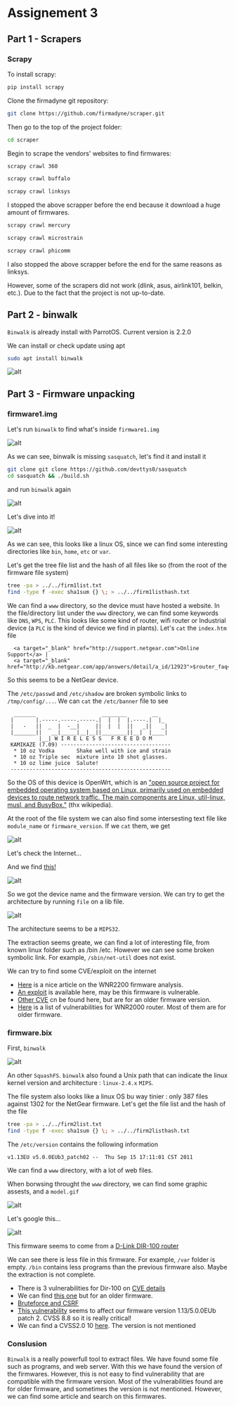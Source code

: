 # Assignement 3

## Part 1 - Scrapers
### Scrapy

To install scrapy:
```bash
pip install scrapy
```
Clone the firmadyne git repository:
```bash
git clone https://github.com/firmadyne/scraper.git
```

Then go to the top of the project folder:
```bash
cd scraper
```

Begin to scrape the vendors' websites to find firmwares:
```bash
scrapy crawl 360
```
```bash
scrapy crawl buffalo
```
```bash
scrapy crawl linksys 
```
I stopped the above scrapper before the end because it download a huge amount of firmwares.

```bash
scrapy crawl mercury
```
```bash
scrapy crawl microstrain
```
```bash
scrapy crawl phicomm 
```

I also stopped the above scrapper before the end for the same reasons as linksys.

However, some of the scrapers did not work (dlink, asus, airlink101, belkin, etc.). Due to the fact that the project is not up-to-date.

## Part 2 - binwalk
`Binwalk` is already install with ParrotOS. Current version is 2.2.0

We can install or check update using apt 

```bash
sudo apt install binwalk
```

![alt](img/update-binwalk.png)

## Part 3 - Firmware unpacking

### firmware1.img

Let's run `binwalk` to find what's inside `firmware1.img`

![alt](img/error-no-sasquash.png)

As we can see, binwalk is missing `sasquatch`, let's find it and install it

```bash
git clone git clone https://github.com/devttys0/sasquatch
cd sasquatch && ./build.sh
```

and run `binwalk` again

![alt](img/binwalk1.png)

Let's dive into it!

![alt](img/extracted1.png)

As we can see, this looks like a linux OS, since we can find some interesting directories like `bin`, `home`, `etc` or `var`.

Let's get the tree file list and the hash of all files like so (from the root of the firmware file system)

```bash
tree -pa > ../../firm1list.txt
find -type f -exec sha1sum {} \; > ../../firm1listhash.txt
```

We can find a `www` directory, so the device must have hosted a website. In the file/directory list under the `www` directory, we can find some keywords like `DNS`, `WPS`, `PLC`. This looks like some kind of router, wifi router or Industrial device (a `PLC` is the kind of device we find in plants). Let's `cat` the `index.htm` file

```
  <a target="_blank" href="http://support.netgear.com">Online Support</a> | 
  <a target="_blank" href="http://kb.netgear.com/app/answers/detail/a_id/12923">$router_faq</a>
```

So this seems to be a NetGear device. 

The `/etc/passwd` and `/etc/shadow` are broken symbolic links to `/tmp/config/...`. We can `cat` the `/etc/banner` file to see

```
  _______                     ________        __
 |       |.-----.-----.-----.|  |  |  |.----.|  |_
 |   -   ||  _  |  -__|     ||  |  |  ||   _||   _|
 |_______||   __|_____|__|__||________||__|  |____|
          |__| W I R E L E S S   F R E E D O M
 KAMIKAZE (7.09) -----------------------------------
  * 10 oz Vodka       Shake well with ice and strain
  * 10 oz Triple sec  mixture into 10 shot glasses.
  * 10 oz lime juice  Salute!
 ---------------------------------------------------
 ```

 So the OS of this device is OpenWrt, which is an ["open source project for embedded operating system based on Linux, primarily used on embedded devices to route network traffic. The main components are Linux, util-linux, musl, and BusyBox."](https://en.wikipedia.org/wiki/OpenWrt) (thx wikipedia).

 At the root of the file system we can also find some intersesting text file like `module_name` or `firmware_version`. If we `cat` them, we get

 ![alt](img/firm1version.png)

 Let's check the Internet... 

 And we find [this!](https://www.netgear.fr/home/products/networking/wifi-routers/wnr2200.aspx)

 ![alt](img/netgear1.png)

 So we got the device name and the firmware version. We can try to get the architecture by running `file` on a lib file.

 ![alt](img/firm1arch.png)

 The architecture seems to be a `MIPS32`.

 The extraction seems greate, we can find a lot of interesting file, from known linux folder such as /bin /etc. However we can see some broken symbolic link. For example, `/sbin/net-util` does not exist.

 We can try to find some CVE/exploit on the internet

 - [Here](https://www.contextis.com/en/blog/porting-exploits-netgear-wnr2200) is a nice article on the WNR2200 firmware analysis.
 - [An exploit](https://www.exploit-db.com/exploits/33177) is available here, may be this firmware is vulnerable.
 - [Other CVE](https://www.cvedetails.com/bugtraq-bid/95867/Netgear-WNR2000-Multiple-Security-Vulnerabilities.html) cn be found here, but are for an older firmware version.
 - [Here](https://www.cvedetails.com/version-search.php?vendor=Netgear&product=Wnr2000%25&version=1%25) is a list of vulnerabilities for WNR2000 router. Most of them are for older firmware.

 ### firmware.bix

 First, `binwalk`

 ![alt](img/firm2binwalk.png)

 An other `SquashFS`. `binwalk` also found a Unix path that can indicate the linux kernel version and architecture : `linux-2.4.x` `MIPS`.

 The file system also looks like a linux OS bu way tinier : only 387 files against 1302 for the NetGear firmware. Let's get the file list and the hash of the file

```bash
tree -pa > ../../firm2list.txt
find -type f -exec sha1sum {} \; > ../../firm2listhash.txt
```

The `/etc/version` contains the following information
```
v1.13EU v5.0.0EUb3_patch02 --  Thu Sep 15 17:11:01 CST 2011
```

We can find a `www` directory, with a lot of web files.

When borwsing throught the `www` directory, we can find some graphic assests, and a `model.gif` 

![alt](img/model.gif)

Let's google this... 

![alt](img/dlink1.png)

This firmware seems to come from a [D-Link DIR-100 router](https://eu.dlink.com/uk/en/products/dir-100-ethernet-broadband-router)

We can see there is less file in this firmware. For example, `/var` folder is empty. `/bin` contains less programs than the previous firmware also. Maybe the extraction is not complete.

- There is 3 vulnerabilities for Dir-100 on [CVE details](https://www.cvedetails.com/vulnerability-list/vendor_id-899/product_id-14956/D-link-Dir-100.html)
- We can find [this one](https://securitytracker.com/id/1020825) but for an older firmware.
- [Bruteforce and CSRF](https://seclists.org/fulldisclosure/2017/Jun/30)
- [This vulnerability](https://vuldb.com/?id.10693) seems to affect our firmware version 1.13/5.0.0EUb patch 2. CVSS 8.8 so it is really critical!
- We can find a CVSS2.0 10 [here](https://nvd.nist.gov/vuln/detail/CVE-2013-6026). The version is not mentioned

### Conslusion

`Binwalk` is a really powerfull tool to extract files. We have found some file such as programs, and web server. With this we have found the version of the firmwares. However, this is not easy to find vulnerability that are compatible with the firmware version. Most of the vulnerabilities found are for older firmware, and sometimes the version is not mentioned. However, we can find some article and search on this firmwares.
